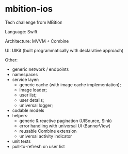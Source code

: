 # mbition-ios

Tech challenge from MBition

Language: Swift

Architecture: MVVM + Combine

UI: UIKit (built programmatically with declarative approach)

Other:
- generic network / endpoints
- namespaces
- service layer:
    - generic cache (with image cache implementation);
    - image loader;
    - user list;
    - user details;
    - universal logger;
- codable models
- helpers:
    - generic & reactive pagination (UISource, Sink)
    - error handling with universal UI (BannerView)
    - reusable Combine extension
    - universal activity indicator
- unit tests
- pull-to-refresh on user list

